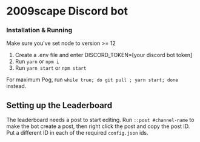 # 2009scape Discord bot

### Installation & Running

Make sure you've set node to version >= 12

1. Create a .env file and enter DISCORD_TOKEN=[your discord bot token]
2. Run `yarn` or `npm i`
3. Run `yarn start` or `npm start`

For maximum Pog, run `while true; do git pull ; yarn start; done` instead.

## Setting up the Leaderboard

The leaderboard needs a post to start editing. Run `::post #channel-name` to make the bot create a post, then right click the post and copy the post ID. Put a different  ID in each of the required `config.json` ids.